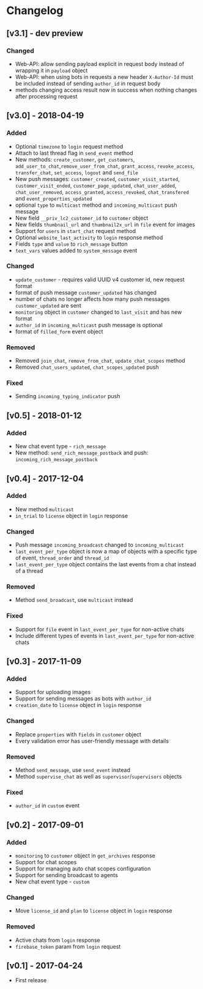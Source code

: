 # Changelog

## [v3.1] - dev preview

### Changed
- Web-API: allow sending payload explicit in request body instead of wrapping it in `payload` object
- Web-API: when using bots in requests a new header `X-Author-Id` must be included instead of sending `author_id` in request body
- methods changing access result now in success when nothing changes after processing request

## [v3.0] - 2018-04-19

### Added
- Optional `timezone` to `login` request method
- Attach to last thread flag in `send_event` method
- New methods: `create_customer`, `get_customers`, `add_user_to_chat`,`remove_user_from_chat`, `grant_access`, `revoke_access`, `transfer_chat`, `set_access`, `logout` and `send_file`
- New push messages: `customer_created`, `customer_visit_started`, `customer_visit_ended`, `customer_page_updated`, `chat_user_added`, `chat_user_removed`, `access_granted`, `access_revoked`, `chat_transfered` and `event_properties_updated`
- optional `type` to `multicast` method and `incoming_multicast` push message
- New field `__priv_lc2_customer_id` to `customer` object
- New fields `thumbnail_url` and `thumbnail2x_url` in `file` event for images
- Support for `users` in `start_chat` request method
- Optional `website_last_activity` to `login` response method
- Fields `type` and `value` to `rich_message` button
- `text_vars` values added to `system_message` event

### Changed
- `update_customer` - requires valid UUID v4 customer id, new request format
- format of push message `customer_updated` has changed
- number of chats no longer affects how many push messages `customer_updated` are sent
- `monitoring` object in `customer` changed to `last_visit` and has new format
- `author_id` in `incoming_multicast` push message is optional
- format of `filled_form` event object

### Removed
- Removed `join_chat`, `remove_from_chat`, `update_chat_scopes` method
- Removed `chat_users_updated`, `chat_scopes_updated` push

### Fixed
- Sending `incoming_typing_indicator` push

## [v0.5] - 2018-01-12

### Added
- New chat event type - `rich_message`
- New method: `send_rich_message_postback` and push: `incoming_rich_message_postback`

## [v0.4] - 2017-12-04

### Added
- New method `multicast`
- `in_trial` to `license` object in `login` response

### Changed
- Push message `incoming_broadcast` changed to `incoming_multicast`
- `last_event_per_type` object is now a map of objects with a specific type of event, `thread_order` and `thread_id`
- `last_event_per_type` object contains the last events from a chat instead of a thread

### Removed
- Method `send_broadcast`, use `multicast` instead

### Fixed
- Support for `file` event in `last_event_per_type` for non-active chats
- Include different types of events in `last_event_per_type` for non-active chats

## [v0.3] - 2017-11-09

### Added
- Support for uploading images
- Support for sending messages as bots with `author_id`
- `creation_date` to `license` object in `login` response

### Changed
- Replace `properties` with `fields` in `customer` object
- Every validation error has user-friendly message with details

### Removed
- Method `send_message`, use `send_event` instead
- Method `supervise_chat` as well as `supervisor`/`supervisors` objects

### Fixed
 - `author_id` in `custom` event

## [v0.2] - 2017-09-01

### Added
- `monitoring` to `customer` object in `get_archives` response
- Support for chat scopes
- Support for managing auto chat scopes configuration
- Support for sending broadcast to agents
- New chat event type - `custom`

### Changed
- Move `license_id` and `plan` to `license` object in `login` response

### Removed
- Active chats from `login` response
- `firebase_token` param from `login` request

## [v0.1] - 2017-04-24

- First release

